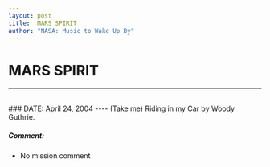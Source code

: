 ```yaml
---
layout: post
title:  MARS SPIRIT
author: "NASA: Music to Wake Up By"
---
```


# MARS SPIRIT
----
<br/>
### DATE: April 24, 2004
----
(Take me) Riding in my Car by Woody Guthrie.

##### Comment:
* No mission comment
